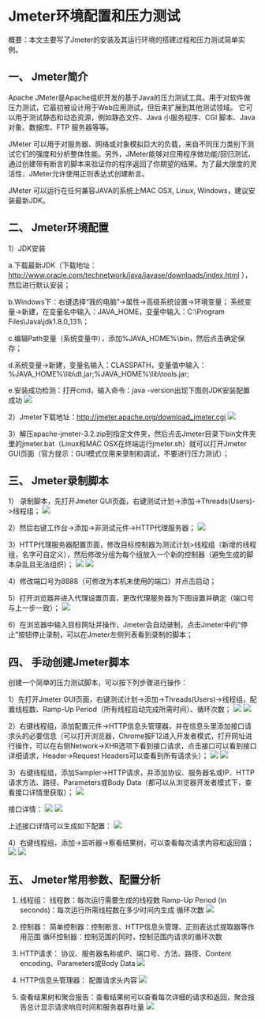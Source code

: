 # Jmeter环境配置和压力测试

概要：本文主要写了Jmeter的安装及其运行环境的搭建过程和压力测试简单实例。

## 一、	Jmeter简介

Apache JMeter是Apache组织开发的基于Java的压力测试工具。用于对软件做压力测试，它最初被设计用于Web应用测试，但后来扩展到其他测试领域。 它可以用于测试静态和动态资源，例如静态文件、Java 小服务程序、CGI 脚本、Java 对象、数据库、FTP 服务器等等。

JMeter 可以用于对服务器、网络或对象模拟巨大的负载，来自不同压力类别下测试它们的强度和分析整体性能。另外，JMeter能够对应用程序做功能/回归测试，通过创建带有断言的脚本来验证你的程序返回了你期望的结果。为了最大限度的灵活性，JMeter允许使用正则表达式创建断言。

JMeter 可以运行在任何兼容JAVA的系统上MAC OSX, Linux, Windows，建议安装最新JDK。


## 二、	Jmeter环境配置

1）JDK安装

a.下载最新JDK（下载地址：http://www.oracle.com/technetwork/java/javase/downloads/index.html ），然后进行默认安装；

b.Windows下：右键选择“我的电脑”->属性->高级系统设置->环境变量；
系统变量->新建，在变量名中输入：JAVA_HOME，变量中输入：C:\Program Files\Java\jdk1.8.0_131\；

c.编辑Path变量（系统变量中），添加%JAVA_HOME%\bin，然后点击确定保存；

d.系统变量->新建，变量名输入：CLASSPATH，变量值中输入：%JAVA_HOME%\lib\dt.jar;%JAVA_HOME%\lib\tools.jar; 

e.安装成功检测：打开cmd，输入命令：java -version出现下图则JDK安装配置成功
![](https://raw.githubusercontent.com/catezhao1985/sources/master/images/1.png)
 
2）Jmeter下载地址：http://jmeter.apache.org/download_jmeter.cgi
![](https://raw.githubusercontent.com/catezhao1985/sources/master/images/2.png)
 
3）解压apache-jmeter-3.2.zip到指定文件夹，然后点击Jmeter目录下bin文件夹里的jmeter.bat（Linux和MAC OSX在终端运行jmeter.sh）就可以打开Jmeter GUI页面（官方提示：GUI模式仅用来录制和调试，不要进行压力测试）；

## 三、	Jmeter录制脚本

1）	录制脚本，先打开Jmeter GUI页面，右键测试计划->添加->Threads(Users)->线程组；
![](https://raw.githubusercontent.com/catezhao1985/sources/master/images/3.png)
 
2）然后右键工作台->添加->非测试元件->HTTP代理服务器；
![](https://raw.githubusercontent.com/catezhao1985/sources/master/images/4.png)
 
3）HTTP代理服务器配置页面，修改目标控制器为测试计划>线程组（新增的线程组，名字可自定义），然后修改分组为每个组放入一个新的控制器（避免生成的脚本杂乱且无法组织）； 
![](https://raw.githubusercontent.com/catezhao1985/sources/master/images/5.png)
![](https://raw.githubusercontent.com/catezhao1985/sources/master/images/6.png)
 
4）修改端口号为8888（可修改为本机未使用的端口）并点击启动；

5）打开浏览器并进入代理设置页面，更改代理服务器为下图设置并确定（端口号与上一步一致）；
![](https://raw.githubusercontent.com/catezhao1985/sources/master/images/7.png)
 
6）在浏览器中输入目标网址并操作，Jmeter会自动录制，点击Jmeter中的“停止”按钮停止录制，可以在Jmeter左侧列表看到录制的脚本；

## 四、	手动创建Jmeter脚本

创建一个简单的压力测试脚本，可以按下列步骤进行操作：

1）先打开Jmeter GUI页面，右键测试计划->添加->Threads(Users)->线程组，配置线程数、Ramp-Up Period（所有线程启动完成所需时间）、循环次数；
![](https://raw.githubusercontent.com/catezhao1985/sources/master/images/8.png)
![](https://raw.githubusercontent.com/catezhao1985/sources/master/images/9.png) 
 
2）右键线程组，添加配置元件->HTTP信息头管理器，并在信息头里添加接口请求头的必要信息（可以打开浏览器，Chrome按F12进入开发者模式，打开网址进行操作，可以在右侧Network->XHR选项下看到接口请求，点击接口可以看到接口详细请求，Header->Request Headers可以查看到所有请求头）；
![](https://raw.githubusercontent.com/catezhao1985/sources/master/images/10.png)
![](https://raw.githubusercontent.com/catezhao1985/sources/master/images/11.png)
 
 
3）右键线程组，添加Sampler->HTTP请求，并添加协议、服务器名或IP、HTTP请求方法、路径、Parameters或Body Data（都可以从浏览器开发者模式下，查看接口详情里获取）；
![](https://raw.githubusercontent.com/catezhao1985/sources/master/images/12.png)

接口详情：
![](https://raw.githubusercontent.com/catezhao1985/sources/master/images/13.png)
![](https://raw.githubusercontent.com/catezhao1985/sources/master/images/14.png) 
 
上述接口详情可以生成如下配置：
![](https://raw.githubusercontent.com/catezhao1985/sources/master/images/15.png) 
  
4）右键线程组，添加->监听器->察看结果树，可以查看每次请求内容和返回值；
![](https://raw.githubusercontent.com/catezhao1985/sources/master/images/16.png) 
![](https://raw.githubusercontent.com/catezhao1985/sources/master/images/17.png) 
 
## 五、	Jmeter常用参数、配置分析

1)	线程组：
线程数：每次运行需要生成的线程数
Ramp-Up Period (in seconds)：每次运行所需线程数在多少时间内生成
循环次数
![](https://raw.githubusercontent.com/catezhao1985/sources/master/images/18.png) 
 
2)	控制器：
简单控制器：控制断言、HTTP信息头管理、正则表达式提取器等作用范围
循环控制器：控制范围的同时，控制范围内请求的循环次数


3)	HTTP请求：
协议、服务器名称或IP、端口号、方法、路径、Content encoding、Parameters或Body Data
![](https://raw.githubusercontent.com/catezhao1985/sources/master/images/19.png)

4)	HTTP信息头管理器：
配置请求头内容
![](https://raw.githubusercontent.com/catezhao1985/sources/master/images/20.png) 

 
9)	查看结果树和聚合报告：查看结果树可以查看每次详细的请求和返回，聚合报告总计显示请求响应时间和服务器吞吐量
![](https://raw.githubusercontent.com/catezhao1985/sources/master/images/25.png) 


 
